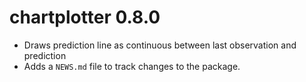 # chartplotter 0.8.0

* Draws prediction line as continuous between last observation and prediction
* Adds a `NEWS.md` file to track changes to the package.
